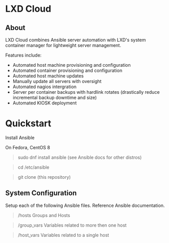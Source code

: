# LXD Cloud

## About
LXD Cloud combines Ansible server automation with LXD's system container manager for lightweight server management.

Features include:
+ Automated host machine provisioning and configuration
+ Automated container provisioning and configuration
+ Automated host machine updates
+ Manually update all servers with oversight
+ Automated nagios intergration
+ Server per container backups with hardlink rotates (drastically reduce incremental backup downtime and size)
+ Automated KIOSK deployment

# Quickstart
Install Ansible

On Fedora, CentOS 8
> sudo dnf install ansible
(see Ansible docs for other distros)

> cd /etc/ansible

> git clone (this repository)

## System Configuration
Setup each of the following Ansible files. Reference Ansible documentation.

> /hosts		Groups and Hosts

> /group_vars	Variables related to more then one host

> /host_vars	Variables related to a single host
